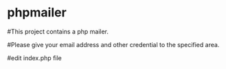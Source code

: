 # phpmailer

#This project contains a php mailer.

#Please give your email address and other credential to the specified area.

#edit index.php file 
